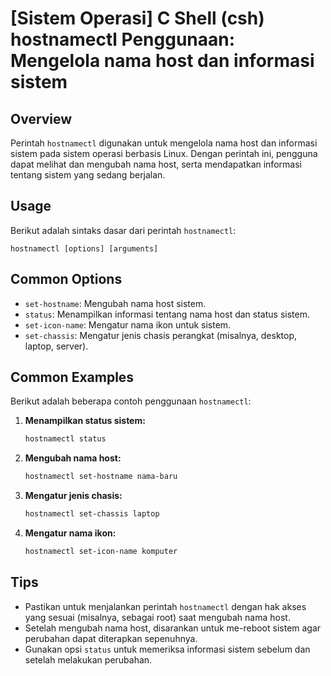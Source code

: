 # [Sistem Operasi] C Shell (csh) hostnamectl Penggunaan: Mengelola nama host dan informasi sistem

## Overview
Perintah `hostnamectl` digunakan untuk mengelola nama host dan informasi sistem pada sistem operasi berbasis Linux. Dengan perintah ini, pengguna dapat melihat dan mengubah nama host, serta mendapatkan informasi tentang sistem yang sedang berjalan.

## Usage
Berikut adalah sintaks dasar dari perintah `hostnamectl`:

```
hostnamectl [options] [arguments]
```

## Common Options
- `set-hostname`: Mengubah nama host sistem.
- `status`: Menampilkan informasi tentang nama host dan status sistem.
- `set-icon-name`: Mengatur nama ikon untuk sistem.
- `set-chassis`: Mengatur jenis chasis perangkat (misalnya, desktop, laptop, server).

## Common Examples
Berikut adalah beberapa contoh penggunaan `hostnamectl`:

1. **Menampilkan status sistem:**
   ```bash
   hostnamectl status
   ```

2. **Mengubah nama host:**
   ```bash
   hostnamectl set-hostname nama-baru
   ```

3. **Mengatur jenis chasis:**
   ```bash
   hostnamectl set-chassis laptop
   ```

4. **Mengatur nama ikon:**
   ```bash
   hostnamectl set-icon-name komputer
   ```

## Tips
- Pastikan untuk menjalankan perintah `hostnamectl` dengan hak akses yang sesuai (misalnya, sebagai root) saat mengubah nama host.
- Setelah mengubah nama host, disarankan untuk me-reboot sistem agar perubahan dapat diterapkan sepenuhnya.
- Gunakan opsi `status` untuk memeriksa informasi sistem sebelum dan setelah melakukan perubahan.